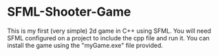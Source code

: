 # SFML-Shooter-Game
This is my first (very simple) 2d game in C++ using SFML.
You will need SFML configured on a project to include the cpp file and run it.
You can install the game using the "myGame.exe" file provided.

